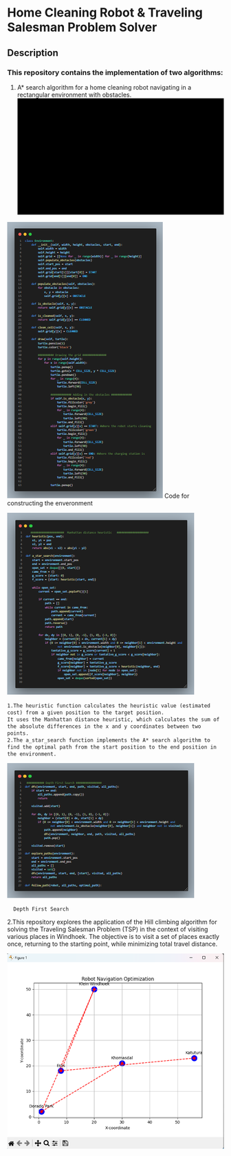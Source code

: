 # Home Cleaning Robot & Traveling Salesman Problem Solver
## Description

### This repository contains the implementation of two algorithms:

1. A* search algorithm for a home cleaning robot navigating in a rectangular environment with obstacles.
 ![Alt Text](./assets/Question1.gif)


![Example Image](./assets/environment.png)
       Code for constructing the enveronment

![Example Image](./assets//Astar.png)

    1.The heuristic function calculates the heuristic value (estimated cost) from a given position to the target position.
    It uses the Manhattan distance heuristic, which calculates the sum of the absolute differences in the x and y coordinates between two points.
    2.The a_star_search function implements the A* search algorithm to find the optimal path from the start position to the end position in the environment.

![Example Image](./assets/DFS.png)

      Depth First Search 



2.This repository explores the application of the Hill climbing algorithm for solving the Traveling Salesman Problem (TSP) in the context of visiting various places in Windhoek. The objective is to visit a set of places exactly once, returning to the starting point, while minimizing total travel distance.

![Example Image](./assets/Question2.png)
